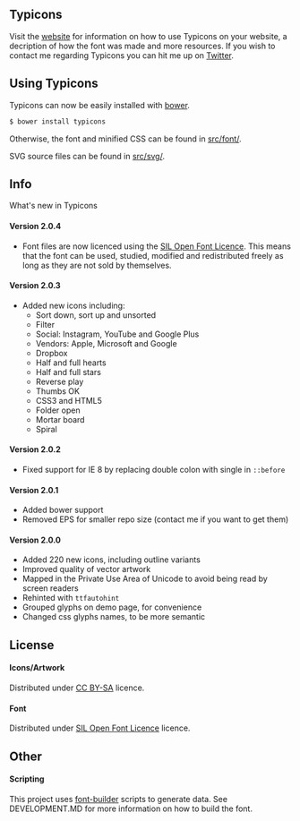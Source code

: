 Typicons
----

Visit the [website](http://typicons.com/) for information on how to use Typicons on your website, a decription of how the font was made and more resources. If you wish to contact me regarding Typicons you can hit me up on [Twitter](http://twitter.com/typicons/).

Using Typicons
----

Typicons can now be easily installed with [bower](http://www.bower.io/).

```bash
$ bower install typicons
```

Otherwise, the font and minified CSS can be found in [src/font/](https://github.com/stephenhutchings/typicons.font/tree/master/src/font).

SVG source files can be found in [src/svg/](https://github.com/stephenhutchings/typicons.font/tree/master/src/svg).

Info
----

What's new in Typicons

#### Version 2.0.4
- Font files are now licenced using the [SIL Open Font Licence](http://scripts.sil.org/cms/scripts/page.php?item_id=OFL_web). This means that the font can be used, studied, modified and
redistributed freely as long as they are not sold by themselves.

#### Version 2.0.3
- Added new icons including:
  - Sort down, sort up and unsorted
  - Filter
  - Social: Instagram, YouTube and Google Plus
  - Vendors: Apple, Microsoft and Google
  - Dropbox
  - Half and full hearts
  - Half and full stars
  - Reverse play
  - Thumbs OK
  - CSS3 and HTML5
  - Folder open
  - Mortar board
  - Spiral

#### Version 2.0.2
- Fixed support for IE 8 by replacing double colon with single in `::before`

#### Version 2.0.1

- Added bower support
- Removed EPS for smaller repo size (contact me if you want to get them)

#### Version 2.0.0

- Added 220 new icons, including outline variants
- Improved quality of vector artwork
- Mapped in the Private Use Area of Unicode to avoid being read by screen readers
- Rehinted with `ttfautohint`
- Grouped glyphs on demo page, for convenience
- Changed css glyphs names, to be more semantic

License
-------

#### Icons/Artwork

Distributed under
[CC BY-SA](http://creativecommons.org/licenses/by-sa/3.0/) licence.

#### Font

Distributed under
[SIL Open Font Licence](http://scripts.sil.org/cms/scripts/page.php?item_id=OFL_web) licence.

Other
-------

#### Scripting

This project uses [font-builder](https://github.com/fontello/font-builder) scripts to generate data. See DEVELOPMENT.MD for more information on how to build the font.
